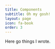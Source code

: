 ```yaml
---
title: Components
subtitle: Oh my gosh!
layout: page
icon: fa-book
order: 3
---
```


Here go things I wrote.
